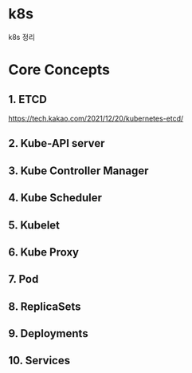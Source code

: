 # k8s
k8s 정리

Core Concepts
=============

## 1. ETCD
https://tech.kakao.com/2021/12/20/kubernetes-etcd/

## 2. Kube-API server

## 3. Kube Controller Manager

## 4. Kube Scheduler

## 5. Kubelet

## 6. Kube Proxy

## 7. Pod

## 8. ReplicaSets

## 9. Deployments

## 10. Services

